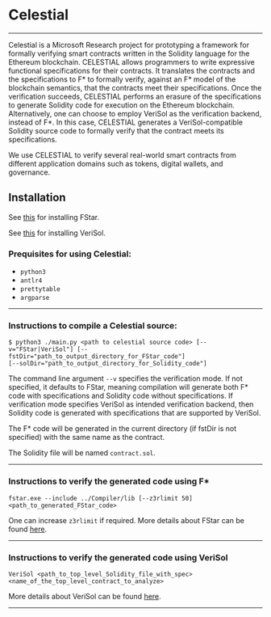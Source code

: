 # Celestial
***
Celestial is a Microsoft Research project for prototyping a framework for formally verifying smart contracts written in the Solidity language for the Ethereum blockchain. CELESTIAL allows programmers to write expressive functional specifications for their contracts. It translates the contracts and the specifications to F\* to formally verify, against an F\* model of the blockchain semantics, that the contracts meet their specifications. Once the verification succeeds, CELESTIAL performs an erasure of the specifications to generate Solidity code for execution on the Ethereum blockchain. 
Alternatively, one can choose to employ VeriSol as the verification backend, instead of F\*. In this case, CELESTIAL generates a VeriSol-compatible Solidity source code to formally verify that the contract meets its specifications. 

We use CELESTIAL to verify several real-world smart contracts from different application domains such as tokens, digital wallets, and governance. 

## Installation
See [this](https://github.com/FStarLang/FStar/blob/master/INSTALL.md) for installing FStar.

See [this](https://github.com/microsoft/verisol/blob/master/INSTALL.md) for installing VeriSol.

### Prequisites for using Celestial:
* `python3`
* `antlr4`
* `prettytable`
* `argparse`

---
### Instructions to compile a Celestial source:
```
$ python3 ./main.py <path to celestial source code> [--v="FStar|VeriSol"] [--fstDir="path_to_output_directory_for_FStar_code"]
[--solDir="path_to_output_directory_for_Solidity_code"] 
```

The command line argument ```--v``` specifies the verification mode. If not specified, it defaults to FStar, meaning compilation will generate both F\* code with specifications and Solidity code without specifications. If verification mode specifies VeriSol as intended verification backend, then Solidity code is generated with specifications that are supported by VeriSol. 

The F\* code will be generated in the current directory (if fstDir is not specified) with the same name as the contract.

The Solidity file will be named `contract.sol`.

---
### Instructions to verify the generated code using F\*
```
fstar.exe --include ../Compiler/lib [--z3rlimit 50] <path_to_generated_FStar_code>
```
One can increase ```z3rlimit``` if required. More details about FStar can be found [here](https://github.com/FStarLang/FStar).

---
### Instructions to verify the generated code using VeriSol
```
VeriSol <path_to_top_level_Solidity_file_with_spec> <name_of_the_top_level_contract_to_analyze>
```
More details about VeriSol can be found [here](https://github.com/microsoft/verisol/blob/master/INSTALL.md).

---